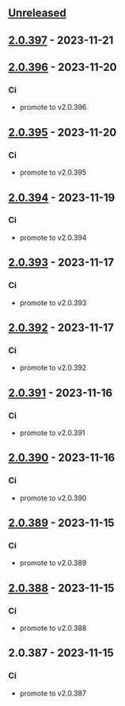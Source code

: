 <a name="unreleased"></a>
## [Unreleased]


<a name="2.0.397"></a>
## [2.0.397] - 2023-11-21

<a name="2.0.396"></a>
## [2.0.396] - 2023-11-20
### Ci
- promote to v2.0.396


<a name="2.0.395"></a>
## [2.0.395] - 2023-11-20
### Ci
- promote to v2.0.395


<a name="2.0.394"></a>
## [2.0.394] - 2023-11-19
### Ci
- promote to v2.0.394


<a name="2.0.393"></a>
## [2.0.393] - 2023-11-17
### Ci
- promote to v2.0.393


<a name="2.0.392"></a>
## [2.0.392] - 2023-11-17
### Ci
- promote to v2.0.392


<a name="2.0.391"></a>
## [2.0.391] - 2023-11-16
### Ci
- promote to v2.0.391


<a name="2.0.390"></a>
## [2.0.390] - 2023-11-16
### Ci
- promote to v2.0.390


<a name="2.0.389"></a>
## [2.0.389] - 2023-11-15
### Ci
- promote to v2.0.389


<a name="2.0.388"></a>
## [2.0.388] - 2023-11-15
### Ci
- promote to v2.0.388


<a name="2.0.387"></a>
## 2.0.387 - 2023-11-15
### Ci
- promote to v2.0.387


[Unreleased]: https://gitlab.industrysoftware.automation.siemens.com/caas-ops/fleet/aws-usea1-qa-qa/compare/2.0.397...HEAD
[2.0.397]: https://gitlab.industrysoftware.automation.siemens.com/caas-ops/fleet/aws-usea1-qa-qa/compare/2.0.396...2.0.397
[2.0.396]: https://gitlab.industrysoftware.automation.siemens.com/caas-ops/fleet/aws-usea1-qa-qa/compare/2.0.395...2.0.396
[2.0.395]: https://gitlab.industrysoftware.automation.siemens.com/caas-ops/fleet/aws-usea1-qa-qa/compare/2.0.394...2.0.395
[2.0.394]: https://gitlab.industrysoftware.automation.siemens.com/caas-ops/fleet/aws-usea1-qa-qa/compare/2.0.393...2.0.394
[2.0.393]: https://gitlab.industrysoftware.automation.siemens.com/caas-ops/fleet/aws-usea1-qa-qa/compare/2.0.392...2.0.393
[2.0.392]: https://gitlab.industrysoftware.automation.siemens.com/caas-ops/fleet/aws-usea1-qa-qa/compare/2.0.391...2.0.392
[2.0.391]: https://gitlab.industrysoftware.automation.siemens.com/caas-ops/fleet/aws-usea1-qa-qa/compare/2.0.390...2.0.391
[2.0.390]: https://gitlab.industrysoftware.automation.siemens.com/caas-ops/fleet/aws-usea1-qa-qa/compare/2.0.389...2.0.390
[2.0.389]: https://gitlab.industrysoftware.automation.siemens.com/caas-ops/fleet/aws-usea1-qa-qa/compare/2.0.388...2.0.389
[2.0.388]: https://gitlab.industrysoftware.automation.siemens.com/caas-ops/fleet/aws-usea1-qa-qa/compare/2.0.387...2.0.388
